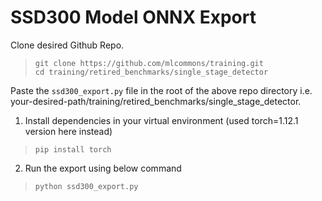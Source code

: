 # SSD300 Model ONNX Export
Clone desired Github Repo. 
> `git clone https://github.com/mlcommons/training.git` \
> `cd training/retired_benchmarks/single_stage_detector`

Paste the `ssd300_export.py` file in the root of the above repo directory i.e. your-desired-path/training/retired_benchmarks/single_stage_detector.

1. Install dependencies in your virtual environment (used torch=1.12.1 version here instead)

> `pip install torch`

2. Run the export using below command
> `python ssd300_export.py`


